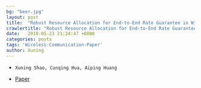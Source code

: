 ```yaml
---
bg: "beer.jpg"
layout: post
title:  "Robust Resource Allocation for End-to-End Rate Guarantee in Wireless Mesh Networks (ICC 2010)"
crawlertitle: "Robust Resource Allocation for End-to-End Rate Guarantee in Wireless Mesh Networks (ICC 2010)"
date:   2010-05-23 21:24:47 +0800
categories: posts
tags: 'Wireless-Communication-Paper'
author: Xuning
---
```


- `Xuning Shao, Cunqing Hua, Aiping Huang`

- [Paper](https://ieeexplore.ieee.org/document/5502147)


